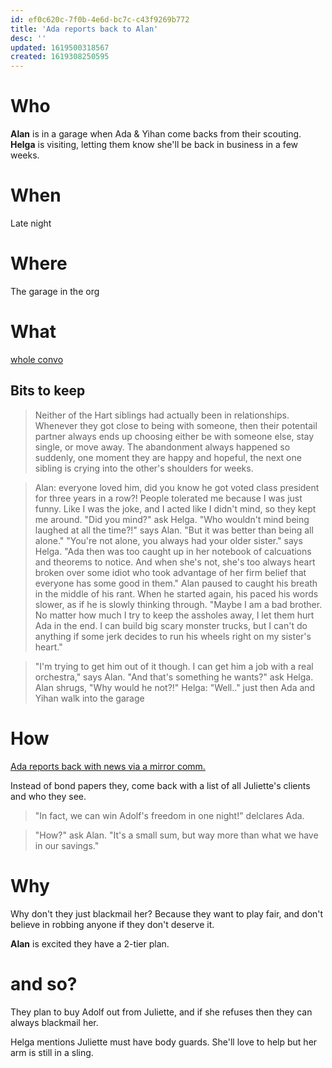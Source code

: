 ```yaml
---
id: ef0c620c-7f0b-4e6d-bc7c-c43f9269b772
title: 'Ada reports back to Alan'
desc: ''
updated: 1619500318567
created: 1619308250595
---
```


# Who
**Alan** is in a garage when Ada & Yihan come backs from their scouting.
**Helga** is visiting, letting them know she'll be back in business in a few weeks.

# When
Late night

# Where
The garage in the org

# What
[whole convo](https://github.com/9ae/ace/blob/master/chapters/04.md#alan-fixes-a-vehile)

## __Bits to keep__

> Neither of the Hart siblings had actually been in relationships. Whenever they got close to being with someone, then their potentail partner always ends up choosing either be with someone else, stay single, or move away. The abandonment always happened so suddenly, one moment they are happy and hopeful, the next one sibling is crying into the other's shoulders for weeks.


> Alan: everyone loved him, did you know he got voted class president for three years in a row?! People tolerated me because I was just funny. Like I was the joke, and I acted like I didn't mind, so they kept me around.
> "Did you mind?" ask Helga.
> "Who wouldn't mind being laughed at all the time?!" says Alan. "But it was better than being all alone."
> "You're not alone, you always had your older sister." says Helga.
> "Ada then was too caught up in her notebook of calcuations and theorems to notice. And when she's not, she's too always heart broken over some idiot who took advantage of her firm belief that everyone has some good in them." Alan paused to caught his breath in the middle of his rant. When he started again, his paced his words slower, as if he is slowly thinking through.
> "Maybe I am a bad brother. No matter how much I try to keep the assholes away, I let them hurt Ada in the end. I can build big scary monster trucks, but I can't do anything if some jerk decides to run his wheels right on my sister's heart."

> "I'm trying to get him out of it though. I can get him a job with a real orchestra," says Alan.
> "And that's something he wants?" ask Helga.
> Alan shrugs, "Why would he not?!"
> Helga: "Well.." just then Ada and Yihan walk into the garage

# How
[Ada reports back with news via a mirror comm.](https://github.com/9ae/ace/blob/master/chapters/04.md#ada-comes-back-with-paper-work)

Instead of bond papers they, come back with a list of all Juliette's clients and who they see.

> "In fact, we can win Adolf's freedom in one night!" delclares Ada.

> "How?" ask Alan. "It's a small sum, but way more than what we have in our savings."

# Why
Why don't they just blackmail her? Because they want to play fair, and don't believe in robbing anyone if they don't deserve it. 

**Alan** is excited they have a 2-tier plan.

# and so?
They plan to buy Adolf out from Juliette, and if she refuses then they can always blackmail her.

Helga mentions Juliette must have body guards. She'll love to help but her arm is still in a sling.